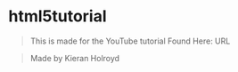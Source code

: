 # html5tutorial

> This is made for the YouTube tutorial
> Found Here: URL

> Made by Kieran Holroyd
